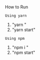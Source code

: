 How to Run

``Using yarn``

1) "yarn "
2) "yarn start"

``Using npm``

1) "npm i "
2) "npm start"


